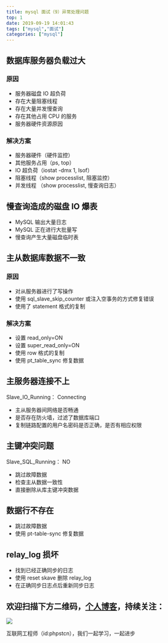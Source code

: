 ```yaml
---
title: mysql 面试（9）异常处理问题
top: 1
date: 2019-09-19 14:01:43
tags: ["mysql","面试"]
categories: ["mysql"]
---
```


## 数据库服务器负载过大

### 原因

* 服务器磁盘 IO 超负荷
* 存在大量阻塞线程
* 存在大量并发慢查询
* 存在其他占用 CPU 的服务
* 服务器硬件资源原因

### 解决方案

* 服务器硬件（硬件监控）
* 其他服务占用（ps, top）
* IO 超负荷（iostat -dmx 1, lsof）
* 阻塞线程（show processlist, 阻塞监控）
* 并发线程 （show processlist, 慢查询日志）

## 慢查询造成的磁盘 IO 爆表

* MySQL 输出大量日志
* MySQL 正在进行大批量写
* 慢查询产生大量磁盘临时表

## 主从数据库数据不一致

### 原因

* 对从服务器进行了写操作
* 使用 sql_slave_skip_counter 或注入空事务的方式修复错误
* 使用了 statement 格式的复制

### 解决方案

* 设置 read_only=ON
* 设置 super_read_only=ON
* 使用 row 格式的复制
* 使用 pt_table_sync 修复数据

## 主服务器连接不上

Slave_IO_Running： Connecting

* 主从服务器间网络是否畅通
* 是否存在防火墙，过滤了数据库端口
* 复制链路配置的用户名密码是否正确，是否有相应权限

## 主键冲突问题

Slave_SQL_Running： NO

* 跳过故障数据
* 检查主从数据一致性
* 直接删除从库主键冲突数据

## 数据行不存在

* 跳过故障数据
* 使用 pt-table-sync 修复数据

## relay_log 损坏

* 找到已经正确同步的日志
* 使用 reset skave 删除 relay_log
* 在正确同步日志点后重新同步日志

## 欢迎扫描下方二维码，[个人博客](https://www.phpst.cn)，持续关注：

![](https://ww1.sinaimg.cn/large/a616b9a4gy1g4xzv954a4j20760763yo.jpg)

互联网工程师（id:phpstcn），我们一起学习，一起进步
